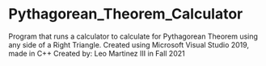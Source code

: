 # Pythagorean_Theorem_Calculator
Program that runs a calculator to calculate for Pythagorean Theorem using any side of a Right Triangle.
Created using Microsoft Visual Studio 2019, made in C++
Created by: Leo Martinez III in Fall 2021
